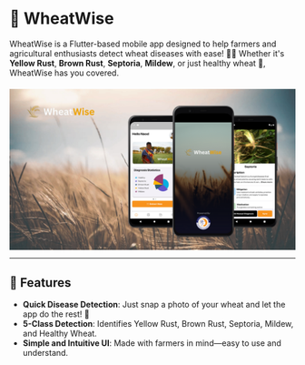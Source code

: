 # 🌾 WheatWise  

WheatWise is a Flutter-based mobile app designed to help farmers and agricultural enthusiasts detect wheat diseases with ease! 🚜✨ Whether it's **Yellow Rust**, **Brown Rust**, **Septoria**, **Mildew**, or just healthy wheat 🌱, WheatWise has you covered. 


<div style="display: flex; justify-content: center; margin-top: 20px; align-items: center;">
  <img src="assets/screenshots/wheatwise-leaflet.png">
</div>

---

## 🚀 Features  

- **Quick Disease Detection**: Just snap a photo of your wheat and let the app do the rest! 📸  
- **5-Class Detection**: Identifies Yellow Rust, Brown Rust, Septoria, Mildew, and Healthy Wheat.  
- **Simple and Intuitive UI**: Made with farmers in mind—easy to use and understand.  

<!-- ---

## 🎥 App Screenshots  

Take a peek at WheatWise in action! 👀  

<div style="display: flex; justify-content: center; gap: 10%; align-items: center;">
  <video src="assets/screenshots/wheatwise-screen-record-light-model.mp4" controls loop autoplay muted width="25%"></video>
  <video src="assets/screenshots/wheatwise-dark-mode.mp4" controls loop autoplay muted width="25%"></video>
</div> -->
